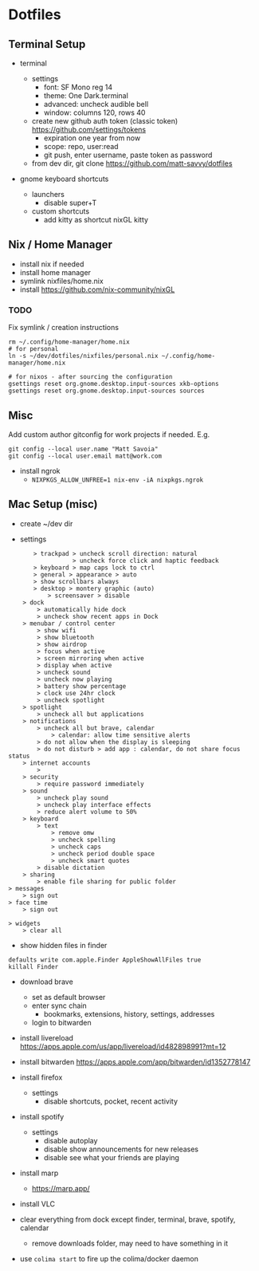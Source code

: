 # Dotfiles

## Terminal Setup
- terminal
    - settings
        - font: SF Mono reg 14
		- theme: One Dark.terminal
        - advanced: uncheck audible bell
        - window: columns 120, rows 40
	- create new github auth token (classic token) https://github.com/settings/tokens
		- expiration one year from now
		- scope: repo, user:read
        - git push, enter username, paste token as password
	- from dev dir, git clone https://github.com/matt-savvy/dotfiles

- gnome keyboard shortcuts
    - launchers
        - disable super+T
    - custom shortcuts
        - add kitty as shortcut
            nixGL kitty

## Nix / Home Manager

- install nix if needed
- install home manager
- symlink nixfiles/home.nix
- install https://github.com/nix-community/nixGL

### TODO
Fix symlink / creation instructions


```
rm ~/.config/home-manager/home.nix
# for personal
ln -s ~/dev/dotfiles/nixfiles/personal.nix ~/.config/home-manager/home.nix
```

```
# for nixos - after sourcing the configuration
gsettings reset org.gnome.desktop.input-sources xkb-options
gsettings reset org.gnome.desktop.input-sources sources
```


## Misc
Add custom author gitconfig for work projects if needed. E.g.

```
git config --local user.name "Matt Savoia"
git config --local user.email matt@work.com
```

- install ngrok
    - `NIXPKGS_ALLOW_UNFREE=1 nix-env -iA nixpkgs.ngrok`


## Mac Setup (misc)
- create ~/dev dir

- settings

```
       > trackpad > uncheck scroll direction: natural
                  > uncheck force click and haptic feedback
	   > keyboard > map caps lock to ctrl
	   > general > appearance > auto
	   > show scrollbars always
	   > desktop > montery graphic (auto)
           > screensaver > disable
	> dock
		> automatically hide dock
		> uncheck show recent apps in Dock
	> menubar / control center
		> show wifi
		> show bluetooth
		> show airdrop
		> focus when active
		> screen mirroring when active
		> display when active
		> uncheck sound
		> uncheck now playing
		> battery show percentage
		> clock use 24hr clock
		> uncheck spotlight
    > spotlight
        > uncheck all but applications
    > notifications
        > uncheck all but brave, calendar
            > calendar: allow time sensitive alerts
        > do not allow when the display is sleeping
        > do not disturb > add app : calendar, do not share focus status
    > internet accounts
        >
    > security
        > require password immediately
    > sound
        > uncheck play sound
        > uncheck play interface effects
        > reduce alert volume to 50%
    > keyboard
        > text
            > remove omw
            > uncheck spelling
            > uncheck caps
            > uncheck period double space
            > uncheck smart quotes
        > disable dictation
    > sharing
        > enable file sharing for public folder
> messages
    > sign out
> face time
    > sign out

> widgets
    > clear all
```

- show hidden files in finder
```
defaults write com.apple.Finder AppleShowAllFiles true
killall Finder
```

- download brave
	- set as default browser
	- enter sync chain
		- bookmarks, extensions, history, settings, addresses
	- login to bitwarden


- install livereload
    https://apps.apple.com/us/app/livereload/id482898991?mt=12
- install bitwarden
    https://apps.apple.com/app/bitwarden/id1352778147
- install firefox
    - settings
        - disable shortcuts, pocket, recent activity
- install spotify
    - settings
        - disable autoplay
        - disable show announcements for new releases
        - disable see what your friends are playing
- install marp
    - https://marp.app/
- install VLC
- clear everything from dock except finder, terminal, brave, spotify, calendar
    - remove downloads folder, may need to have something in it


- use `colima start` to fire up the colima/docker daemon
